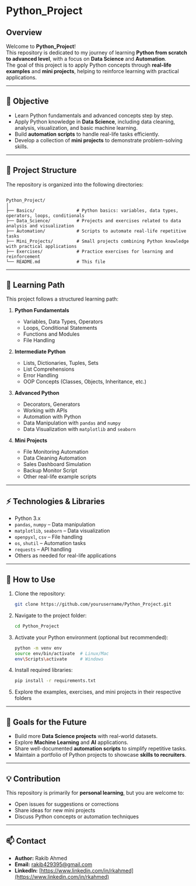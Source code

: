 # Python_Project

## Overview
Welcome to **Python_Project**!  
This repository is dedicated to my journey of learning **Python from scratch to advanced level**, with a focus on **Data Science** and **Automation**.  
The goal of this project is to apply Python concepts through **real-life examples** and **mini projects**, helping to reinforce learning with practical applications.

---

## 🚀 Objective
- Learn Python fundamentals and advanced concepts step by step.
- Apply Python knowledge in **Data Science**, including data cleaning, analysis, visualization, and basic machine learning.
- Build **automation scripts** to handle real-life tasks efficiently.
- Develop a collection of **mini projects** to demonstrate problem-solving skills.

---

## 📂 Project Structure
The repository is organized into the following directories:

```

Python_Project/
│
├── Basics/                # Python basics: variables, data types, operators, loops, conditionals
├── Data_Science/          # Projects and exercises related to data analysis and visualization
├── Automation/            # Scripts to automate real-life repetitive tasks
├── Mini_Projects/         # Small projects combining Python knowledge with practical applications
├── Exercises/             # Practice exercises for learning and reinforcement
└── README.md              # This file

````

---

## 📝 Learning Path
This project follows a structured learning path:

1. **Python Fundamentals**
   - Variables, Data Types, Operators
   - Loops, Conditional Statements
   - Functions and Modules
   - File Handling

2. **Intermediate Python**
   - Lists, Dictionaries, Tuples, Sets
   - List Comprehensions
   - Error Handling
   - OOP Concepts (Classes, Objects, Inheritance, etc.)

3. **Advanced Python**
   - Decorators, Generators
   - Working with APIs
   - Automation with Python
   - Data Manipulation with `pandas` and `numpy`
   - Data Visualization with `matplotlib` and `seaborn`

4. **Mini Projects**
   - File Monitoring Automation
   - Data Cleaning Automation
   - Sales Dashboard Simulation
   - Backup Monitor Script
   - Other real-life example scripts

---

## ⚡ Technologies & Libraries
- Python 3.x
- `pandas`, `numpy` – Data manipulation
- `matplotlib`, `seaborn` – Data visualization
- `openpyxl`, `csv` – File handling
- `os`, `shutil` – Automation tasks
- `requests` – API handling
- Others as needed for real-life applications

---

## 📖 How to Use
1. Clone the repository:
   ```bash
   git clone https://github.com/yourusername/Python_Project.git


2. Navigate to the project folder:
   ```bash
   cd Python_Project

3. Activate your Python environment (optional but recommended):

   ```bash
   python -m venv env
   source env/bin/activate  # Linux/Mac
   env\Scripts\activate     # Windows
   
4. Install required libraries:

   ```bash
   pip install -r requirements.txt

5. Explore the examples, exercises, and mini projects in their respective folders

---
## 📌 Goals for the Future

* Build more **Data Science projects** with real-world datasets.
* Explore **Machine Learning** and **AI** applications.
* Share well-documented **automation scripts** to simplify repetitive tasks.
* Maintain a portfolio of Python projects to showcase **skills to recruiters**.

---

## 💡 Contribution

This repository is primarily for **personal learning**, but you are welcome to:

* Open issues for suggestions or corrections
* Share ideas for new mini projects
* Discuss Python concepts or automation techniques

---

## 📫 Contact

* **Author:** Rakib Ahmed
* **Email:** [rakib429395@gmail.com](mailto:rakib429395@gmail.com)
* **LinkedIn:** [https://www.linkedin.com/in/rkahmed](https://www.linkedin.com/in/rkahmed)

```